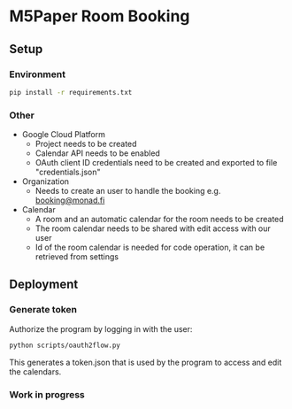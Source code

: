 # M5Paper Room Booking

## Setup

### Environment
```sh
pip install -r requirements.txt
```

### Other
- Google Cloud Platform
  - Project needs to be created
  - Calendar API needs to be enabled
  - OAuth client ID credentials need to be created and exported to file "credentials.json"
- Organization
  - Needs to create an user to handle the booking e.g. booking@monad.fi
- Calendar
  - A room and an automatic calendar for the room needs to be created
  - The room calendar needs to be shared with edit access with our user
  - Id of the room calendar is needed for code operation, it can be retrieved from settings

## Deployment

### Generate token
Authorize the program by logging in with the user:
```sh
python scripts/oauth2flow.py
```
This generates a token.json that is used by the program to access and edit the calendars.

### Work in progress

